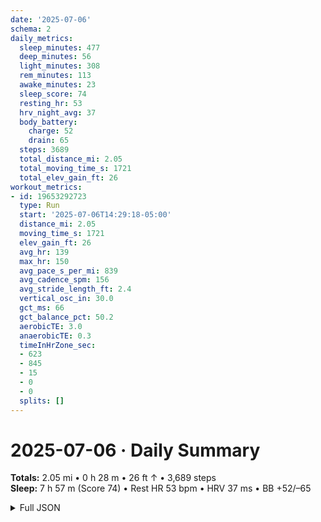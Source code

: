 ```yaml
---
date: '2025-07-06'
schema: 2
daily_metrics:
  sleep_minutes: 477
  deep_minutes: 56
  light_minutes: 308
  rem_minutes: 113
  awake_minutes: 23
  sleep_score: 74
  resting_hr: 53
  hrv_night_avg: 37
  body_battery:
    charge: 52
    drain: 65
  steps: 3689
  total_distance_mi: 2.05
  total_moving_time_s: 1721
  total_elev_gain_ft: 26
workout_metrics:
- id: 19653292723
  type: Run
  start: '2025-07-06T14:29:18-05:00'
  distance_mi: 2.05
  moving_time_s: 1721
  elev_gain_ft: 26
  avg_hr: 139
  max_hr: 150
  avg_pace_s_per_mi: 839
  avg_cadence_spm: 156
  avg_stride_length_ft: 2.4
  vertical_osc_in: 30.0
  gct_ms: 66
  gct_balance_pct: 50.2
  aerobicTE: 3.0
  anaerobicTE: 0.3
  timeInHrZone_sec:
  - 623
  - 845
  - 15
  - 0
  - 0
  splits: []
---
```

# 2025-07-06 · Daily Summary
**Totals:** 2.05 mi • 0 h 28 m • 26 ft ↑ • 3,689 steps  
**Sleep:** 7 h 57 m (Score 74) • Rest HR 53 bpm • HRV 37 ms • BB +52/–65

<details>
<summary>Full JSON</summary>

```json
{
  "date": "2025-07-06",
  "schema": 2,
  "daily_metrics": {
    "sleep_minutes": 477,
    "deep_minutes": 56,
    "light_minutes": 308,
    "rem_minutes": 113,
    "awake_minutes": 23,
    "sleep_score": 74,
    "resting_hr": 53,
    "hrv_night_avg": 37,
    "body_battery": {
      "charge": 52,
      "drain": 65
    },
    "steps": 3689,
    "total_distance_mi": 2.05,
    "total_moving_time_s": 1721,
    "total_elev_gain_ft": 26
  },
  "workout_metrics": [
    {
      "id": 19653292723,
      "type": "Run",
      "start": "2025-07-06T14:29:18-05:00",
      "distance_mi": 2.05,
      "moving_time_s": 1721,
      "elev_gain_ft": 26,
      "avg_hr": 139,
      "max_hr": 150,
      "avg_pace_s_per_mi": 839,
      "avg_cadence_spm": 156,
      "avg_stride_length_ft": 2.4,
      "vertical_osc_in": 30.0,
      "gct_ms": 66,
      "gct_balance_pct": 50.2,
      "aerobicTE": 3.0,
      "anaerobicTE": 0.3,
      "timeInHrZone_sec": [
        623,
        845,
        15,
        0,
        0
      ],
      "splits": []
    }
  ]
}
```
</details>
